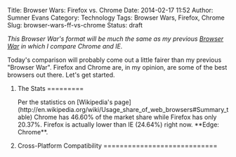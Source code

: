 Title: Browser Wars: Firefox vs. Chrome
Date: 2014-02-17 11:52
Author: Sumner Evans
Category: Technology
Tags: Browser Wars, Firefox, Chrome
Slug: browser-wars-ff-vs-chrome
Status: draft

*This Browser War's format will be much the same as my previous [Browser
War](http://sumnerevans.wordpress.com/2013/03/03/browser-wars-chrome-vs-ie/)
in which I compare Chrome and IE.*

Today's comparison will probably come out a little fairer than my
previous "Browser War". Firefox and Chrome are, in my opinion, are some
of the best browsers out there. Let's get started.

<ol>
<li>
The Stats
=========

<p>
Per the statistics on [Wikipedia's
page](http://en.wikipedia.org/wiki/Usage_share_of_web_browsers#Summary_table)
Chrome has 46.60% of the market share while Firefox has only 20.37%.
Firefox is actually lower than IE (24.64%) right now. **Edge: Chrome**.

</li>
<li>
Cross-Platform Compatibility
============================
